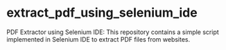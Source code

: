# extract_pdf_using_selenium_ide
PDF Extractor using Selenium IDE: This repository contains a simple script implemented in Selenium IDE to extract PDF files from websites.
